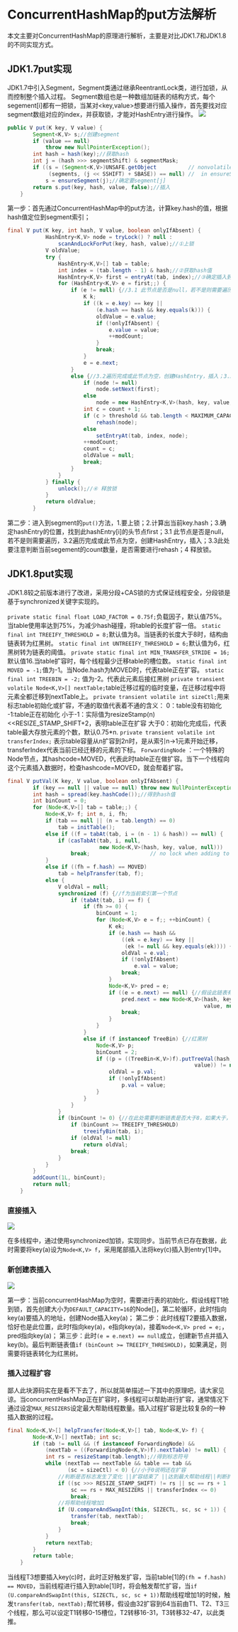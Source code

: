 # ConcurrentHashMap的put方法解析

本文主要对ConcurrentHashMap的原理进行解析，主要是对比JDK1.7和JDK1.8的不同实现方式。

## JDK1.7put实现 

JDK1.7中引入Segment，Segment类通过继承ReentrantLock类，进行加锁，从而控制整个插入过程。
Segment数组也是一种数组加链表的结构方式，每个segement[i]都有一把锁，当某对<key,value>想要进行插入操作，首先要找对应segment数组对应的index，并获取锁，才能对HashEntry进行操作。 
![](E:\githubWork\JoneWangwz.github.io\image\20210313215706304.png)

```java
public V put(K key, V value) {
        Segment<K,V> s;//创建segment
        if (value == null)
            throw new NullPointerException();
        int hash = hash(key);//获取hash
        int j = (hash >>> segmentShift) & segmentMask;
        if ((s = (Segment<K,V>)UNSAFE.getObject          // nonvolatile; recheck
             (segments, (j << SSHIFT) + SBASE)) == null) //  in ensureSegment
            s = ensureSegment(j);//确定要segment[j]
        return s.put(key, hash, value, false);//插入
    }
```

第一步：首先通过ConcurrentHashMap中的put方法，计算key.hash的值，根据hash值定位到segment索引；

```java
final V put(K key, int hash, V value, boolean onlyIfAbsent) {
            HashEntry<K,V> node = tryLock() ? null :
                scanAndLockForPut(key, hash, value);//①上锁
            V oldValue;
            try {
                HashEntry<K,V>[] tab = table;
                int index = (tab.length - 1) & hash;//②获取hash值
                HashEntry<K,V> first = entryAt(tab, index);//③确定插入到HashEntry[index]的首节点first
                for (HashEntry<K,V> e = first;;) {
                    if (e != null) {//3.1 此节点是否是null，若不是则需要遍历
                        K k;
                        if ((k = e.key) == key ||
                            (e.hash == hash && key.equals(k))) {
                            oldValue = e.value;
                            if (!onlyIfAbsent) {
                                e.value = value;
                                ++modCount;
                            }
                            break;
                        }
                        e = e.next;
                    }
                    else {//3.2遍历完成或此节点为空，创建HashEntry，插入；3.3此处要注意判断当前segement的count数量，是否需要进行rehash。
                        if (node != null)
                            node.setNext(first);
                        else
                            node = new HashEntry<K,V>(hash, key, value, first);
                        int c = count + 1;
                        if (c > threshold && tab.length < MAXIMUM_CAPACITY)
                            rehash(node);
                        else
                            setEntryAt(tab, index, node);
                        ++modCount;
                        count = c;
                        oldValue = null;
                        break;
                    }
                }
            } finally {
                unlock();//④ 释放锁
            }
            return oldValue;
        }
```

第二步：进入到segment的`put()`方法，1.要上锁；2.计算出当前key.hash；3.确定hashEntry的位置，找到此hashEntry[i]的头节点first；3.1 此节点是否是null，若不是则需要遍历，3.2遍历完成或此节点为空，创建HashEntry，插入；3.3此处要注意判断当前segement的count数量，是否需要进行rehash；4 释放锁。

## JDK1.8put实现

JDK1.8较之前版本进行了改进，采用分段+CAS锁的方式保证线程安全，分段锁是基于synchronized关键字实现的。

`private static final float LOAD_FACTOR = 0.75f;`负载因子，默认值75%。当table使用率达到75%，为减少hash碰撞，将table的长度扩容一倍。
`static final int TREEIFY_THRESHOLD = 8;`默认值为8。当链表的长度大于8时，结构由链表转为红黑树。
`static final int UNTREEIFY_THRESHOLD = 6;`默认值为6，红黑树转为链表的阈值。
`private static final int MIN_TRANSFER_STRIDE = 16;`默认值16.当table扩容时，每个线程最少迁移table的槽位数。
`static final int MOVED = -1;`值为-1。当Node.hash为MOVED时，代表table正在扩容。
`static final int TREEBIN = -2;` 值为-2。代表此元素后接红黑树
`private transient volatile Node<K,V>[] nextTable;`table迁移过程的临时变量，在迁移过程中将元素全都迁移到nextTable上。
`private transient volatile int sizeCtl;`用来标志table初始化或扩容，不通的取值代表着不通的含义：
0：table没有初始化
-1:table正在初始化
小于-1：实际值为resizeStamp(n)<<RESIZE_STAMP_SHIFT+2，表明table正在扩容
大于0：初始化完成后，代表table最大存放元素的个数，默认0.75*n.
`private transient volatile int transferIndex;` 表示table容量从n扩容到2n时，是从索引n->1元素开始迁移， transferIndex代表当前已经迁移的元素的下标。
`ForwardingNode` ：一个特殊的Node节点，其hashcode=MOVED，代表此时table正在做扩容。当下一个线程向这个元素插入数据时，检查hashcode=MOVED，就会帮着扩容。

```java
final V putVal(K key, V value, boolean onlyIfAbsent) {
        if (key == null || value == null) throw new NullPointerException();
        int hash = spread(key.hashCode());//得到hash值
        int binCount = 0;
        for (Node<K,V>[] tab = table;;) {
            Node<K,V> f; int n, i, fh;
            if (tab == null || (n = tab.length) == 0)
                tab = initTable();
            else if ((f = tabAt(tab, i = (n - 1) & hash)) == null) {
                if (casTabAt(tab, i, null,
                             new Node<K,V>(hash, key, value, null)))
                    break;                   // no lock when adding to empty bin
            }
            else if ((fh = f.hash) == MOVED)
                tab = helpTransfer(tab, f);
            else {
                V oldVal = null;
                synchronized (f) {//f为当前索引第一个节点
                    if (tabAt(tab, i) == f) {
                        if (fh >= 0) {
                            binCount = 1;
                            for (Node<K,V> e = f;; ++binCount) {
                                K ek;
                                if (e.hash == hash &&
                                    ((ek = e.key) == key ||
                                     (ek != null && key.equals(ek)))) {//此处为值覆盖
                                    oldVal = e.val;
                                    if (!onlyIfAbsent)
                                        e.val = value;
                                    break;
                                }
                                Node<K,V> pred = e;
                                if ((e = e.next) == null) {//假设此链表有多个数据，会需要循环多次才能执行插入操作
                                    pred.next = new Node<K,V>(hash, key,
                                                              value, null);
                                    break;
                                }
                            }
                        }
                        else if (f instanceof TreeBin) {//红黑树
                            Node<K,V> p;
                            binCount = 2;
                            if ((p = ((TreeBin<K,V>)f).putTreeVal(hash, key,
                                                           value)) != null) {
                                oldVal = p.val;
                                if (!onlyIfAbsent)
                                    p.val = value;
                            }
                        }
                    }
                }
                if (binCount != 0) {//在此处需要判断链表是否大于8，如果大于，则直接转红黑树。
                    if (binCount >= TREEIFY_THRESHOLD)
                        treeifyBin(tab, i);
                    if (oldVal != null)
                        return oldVal;
                    break;
                }
            }
        }
        addCount(1L, binCount);
        return null;
    }
```



### 直接插入

![](E:\githubWork\JoneWangwz.github.io\image\20210313215748435.png)

在多线程中，通过使用synchronized加锁，实现同步。当前节点已存在数据，此时需要将key(a)设为`Node<K,V> f`，采用尾部插入法将key(c)插入到entry[1]中。

### 新创建表插入

![](E:\githubWork\JoneWangwz.github.io\image\20210313204638955.png)

第一步：当前concurrentHashMap为空时，需要进行表的初始化，假设线程T1抢到锁，首先创建大小为`DEFAULT_CAPACITY=16`的Node[]，第二轮循环，此时f指向key(a)要插入的地址，创建Node插入key(a)；
第二步：此时线程T2要插入数据，恰好也是此位置，此时f指向key(a)，e指向key(a)，接着`Node<K,V> pred = e;`，pred指向key(a)；
第三步：此时`(e = e.next) == null`成立，创建新节点并插入key(b)。最后判断链表值`if (binCount >= TREEIFY_THRESHOLD)`，如果满足，则需要将链表转化为红黑树。

### 插入过程扩容

鄙人此块源码实在是看不下去了，所以就简单描述一下其中的原理吧，请大家见谅。当concurrentHashMap正在扩容时，多线程可以帮助进行扩容，通常情况下通过设定`MAX_RESIZERS`设定最大帮助线程数量。插入过程扩容是比较复杂的一种插入数据的过程。

```java
final Node<K,V>[] helpTransfer(Node<K,V>[] tab, Node<K,V> f) {
        Node<K,V>[] nextTab; int sc;
        if (tab != null && (f instanceof ForwardingNode) &&
            (nextTab = ((ForwardingNode<K,V>)f).nextTable) != null) {
            int rs = resizeStamp(tab.length);//得到标志符号
            while (nextTab == nextTable && table == tab &&
                   (sc = sizeCtl) < 0) {//小于0说明还在扩容
                //判断是否标志发生了变化 ||扩容结束了 ||达到最大帮助线程||判断扩容转移下标是否在调整   
                if ((sc >>> RESIZE_STAMP_SHIFT) != rs || sc == rs + 1 ||
                    sc == rs + MAX_RESIZERS || transferIndex <= 0)
                    break;
                //将帮助线程增加1
                if (U.compareAndSwapInt(this, SIZECTL, sc, sc + 1)) {
                    transfer(tab, nextTab);
                    break;
                }
            }
            return nextTab;
        }
        return table;
    }
```

当线程T3想要插入key(c)时，此时正好触发扩容，当前table[1]的`(fh = f.hash) == MOVED`，当前线程进行插入到table[1]时，将会触发帮忙扩容，当`if (U.compareAndSwapInt(this, SIZECTL, sc, sc + 1))`帮助线程增加1的时候，触发`transfer(tab, nextTab);`帮忙转移，假设由32扩容到64当前由T1、T2、T3三个线程，那么可以设定T1转移0-15槽位，T2转移16-31，T3转移32-47，以此类推。